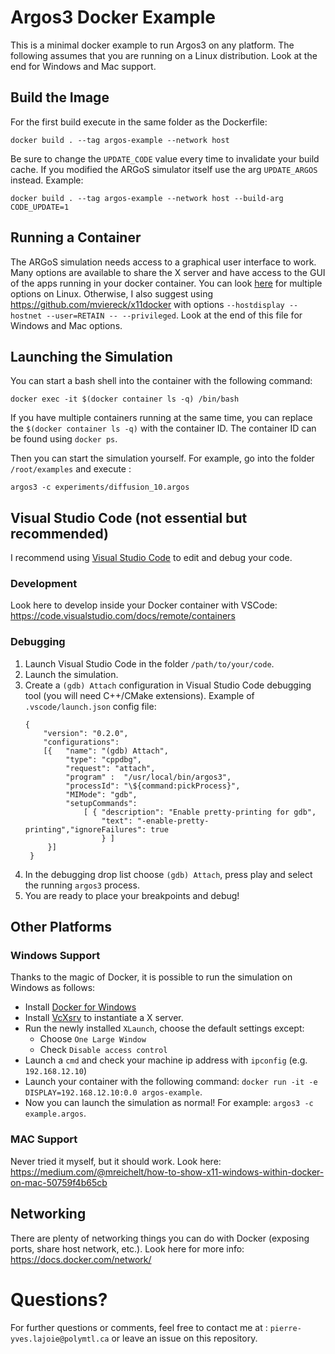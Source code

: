 # Argos3 Docker Example
This is a minimal docker example to run Argos3 on any platform.
The following assumes that you are running on a Linux distribution.
Look at the end for Windows and Mac support.

## Build the Image
For the first build execute in the same folder as the Dockerfile: 
```
docker build . --tag argos-example --network host
```
Be sure to change the `UPDATE_CODE` value every time to invalidate your build
cache. 
If you modified the ARGoS simulator itself use the arg `UPDATE_ARGOS` instead.
Example:
```
docker build . --tag argos-example --network host --build-arg CODE_UPDATE=1
```
## Running a Container
The ARGoS simulation needs access to a graphical user interface to work. 
Many options are available to share the X server and have access to the GUI of the apps running in your
docker container.
You can look [here](http://wiki.ros.org/docker/Tutorials/GUI) for multiple options on Linux.
Otherwise, I also suggest using https://github.com/mviereck/x11docker with options `--hostdisplay --hostnet --user=RETAIN -- --privileged`. 
Look at the end of this file for Windows and Mac options.

## Launching the Simulation
You can start a bash shell into the container with the following command: 
```
docker exec -it $(docker container ls -q) /bin/bash
```
If you have multiple containers running at the same time, you can replace the `$(docker container ls -q)` with the container ID. The container ID can be found using `docker ps`. 

Then you can start the simulation yourself.
For example, go into the folder `/root/examples`
and execute :
```
argos3 -c experiments/diffusion_10.argos
```
## Visual Studio Code (not essential but recommended)
I recommend using [Visual Studio Code](https://code.visualstudio.com/) to edit
and debug your code.

### Development
Look here to develop inside your Docker container with VSCode:
https://code.visualstudio.com/docs/remote/containers

### Debugging
1. Launch Visual Studio Code in the folder `/path/to/your/code`.
2. Launch the simulation.
3. Create a `(gdb) Attach` configuration in Visual Studio Code debugging tool
   (you will need C++/CMake extensions). Example of `.vscode/launch.json` config
   file:
   ```
   {
       "version": "0.2.0",
       "configurations": 
       [{   "name": "(gdb) Attach",
            "type": "cppdbg", 
            "request": "attach", 
            "program" :  "/usr/local/bin/argos3", 
            "processId": "\${command:pickProcess}",
            "MIMode": "gdb", 
            "setupCommands": 
                [ { "description": "Enable pretty-printing for gdb", 
                    "text": "-enable-pretty-printing","ignoreFailures": true
                    } ]
        }]
    }
   ``` 
4. In the debugging drop list choose `(gdb) Attach`, press play and select the running `argos3` process.
5. You are ready to place your breakpoints and debug!

## Other Platforms

### Windows Support
Thanks to the magic of Docker, it is possible to run the simulation on Windows as follows:
- Install [Docker for Windows](https://docs.docker.com/get-docker/)
- Install [VcXsrv](https://sourceforge.net/projects/vcxsrv/) to instantiate a X server.
- Run the newly installed `XLaunch`, choose the default settings except:
    - Choose `One Large Window`
    - Check `Disable access control`
- Launch a `cmd` and check your machine ip address with `ipconfig` (e.g. `192.168.12.10`)
- Launch your container with the following command: `docker run -it -e DISPLAY=192.168.12.10:0.0 argos-example`.
- Now you can launch the simulation as normal! For example: `argos3 -c
  example.argos`.

### MAC Support
Never tried it myself, but it should work. Look here: https://medium.com/@mreichelt/how-to-show-x11-windows-within-docker-on-mac-50759f4b65cb

## Networking
There are plenty of networking things you can do with Docker (exposing ports,
share host network, etc.). Look here for more info: https://docs.docker.com/network/
# Questions?
For further questions or comments, feel free to contact me at :
`pierre-yves.lajoie@polymtl.ca` or leave an issue on this repository.
